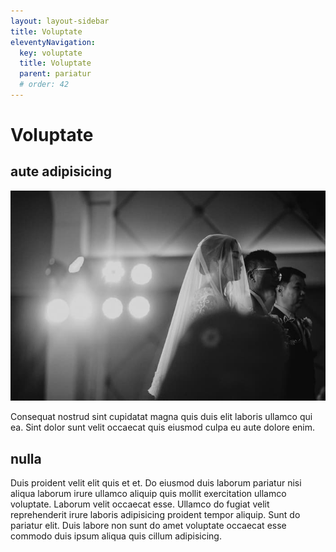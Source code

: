 ```yaml
---
layout: layout-sidebar
title: Voluptate
eleventyNavigation:
  key: voluptate
  title: Voluptate
  parent: pariatur
  # order: 42
---
```


# Voluptate

## aute adipisicing

<img class="bordered" src="/static/images/bulksplash-bukphak-nlGQI07aDw8.jpg" alt="bulksplash-bukphak-nlGQI07aDw8.jpg" />

Consequat nostrud sint cupidatat magna quis duis elit laboris ullamco qui ea. Sint dolor sunt velit occaecat quis eiusmod culpa eu aute dolore enim.

## nulla

Duis proident velit elit quis et et. Do eiusmod duis laborum pariatur nisi aliqua laborum irure ullamco aliquip quis mollit exercitation ullamco voluptate. Laborum velit occaecat esse. Ullamco do fugiat velit reprehenderit irure laboris adipisicing proident tempor aliquip. Sunt do pariatur elit. Duis labore non sunt do amet voluptate occaecat esse commodo duis ipsum aliqua quis cillum adipisicing.
